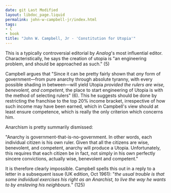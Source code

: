 ```yaml
---
date: git Last Modified
layout: libdoc_page.liquid
permalink: john-w-campbell-jr/index.html
tags:
- C
- book
title: "John W. Campbell, Jr - 'Constitution for Utopia'"
---
```


This is a typically  controversial editorial by <em>Analog</em>'s most influential editor.  Characteristically, he says the creation of utopia is "an engineering problem,  and should be approached as such." (5)

Campbell argues that "Since it can be pretty  fairly shown that <em>any</em> form of government—from pure anarchy through  absolute tyranny, with every possible shading in between—will yield Utopia <em>provided the rulers are wise, benevolent, and competent</em>, the place to start  engineering of Utopia is with the method of selecting rulers" (6). This he  suggests should be done by restricting the franchise to the top 20% income  bracket, irrespective of how such income may have been earned, which in  Campbell's view should at least ensure competence, which is really the only  criterion which concerns him.

Anarchism is pretty summarily dismissed:

"Anarchy is government-that-is-no-government. In other  words, each individual citizen is his own ruler. Given that all the citizens are  wise, benevolent, and competent, anarchy will produce a Utopia. Unfortunately,  this requires that each citizen be in fact, not simply in his own  perfectly sincere convictions, actually wise, benevolent and competent."

It is therefore clearly impossible. Campbell spells this  out in a reply to a letter in a subsequent issue (UK edition, Oct 1961): "<em>the  usual trouble is that some individual exercises his right as an Anarchist, to  live the way he wants to by enslaving his neighbours.</em>" (125)